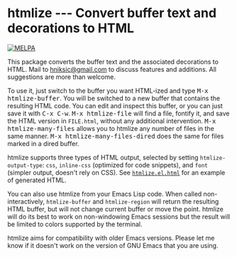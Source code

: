 # htmlize --- Convert buffer text and decorations to HTML

[![MELPA](https://melpa.org/packages/htmlize-badge.svg)](https://melpa.org/#/htmlize)

This package converts the buffer text and the associated
decorations to HTML.  Mail to <hniksic@gmail.com> to discuss
features and additions.  All suggestions are more than welcome.

To use it, just switch to the buffer you want HTML-ized and type
<kbd>M-x htmlize-buffer</kbd>.  You will be switched to a new buffer
that contains the resulting HTML code.  You can edit and inspect this
buffer, or you can just save it with <kbd>C-x C-w</kbd>.  <kbd>M-x
htmlize-file</kbd> will find a file, fontify it, and save the HTML
version in `FILE.html`, without any additional intervention.  <kbd>M-x
htmlize-many-files</kbd> allows you to htmlize any number of files in
the same manner.  <kbd>M-x htmlize-many-files-dired</kbd> does the
same for files marked in a dired buffer.

htmlize supports three types of HTML output, selected by setting
`htmlize-output-type`: `css`, `inline-css` (optimized for code
snippets), and `font` (simpler output, doesn't rely on CSS).  See
[`htmlize.el.html`][1] for an example of generated HTML.

You can also use htmlize from your Emacs Lisp code.  When called
non-interactively, `htmlize-buffer` and `htmlize-region` will
return the resulting HTML buffer, but will not change current
buffer or move the point.  htmlize will do its best to work on
non-windowing Emacs sessions but the result will be limited to
colors supported by the terminal.

htmlize aims for compatibility with older Emacs versions.  Please
let me know if it doesn't work on the version of GNU Emacs that you
are using.


[1]: http://htmlpreview.github.io/?https://github.com/hniksic/emacs-htmlize/blob/master/htmlize.el.html
